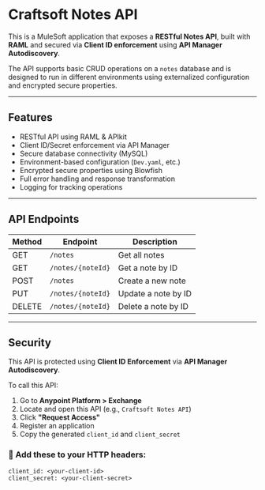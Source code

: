 # Craftsoft Notes API 

This is a MuleSoft application that exposes a **RESTful Notes API**, built with **RAML** and secured via **Client ID enforcement** using **API Manager Autodiscovery**.

The API supports basic CRUD operations on a `notes` database and is designed to run in different environments using externalized configuration and encrypted secure properties.

---

## Features

- RESTful API using RAML & APIkit
- Client ID/Secret enforcement via API Manager
- Secure database connectivity (MySQL)
- Environment-based configuration (`Dev.yaml`, etc.)
- Encrypted secure properties using Blowfish
- Full error handling and response transformation
- Logging for tracking operations

---


## API Endpoints

| Method | Endpoint           | Description            |
|--------|--------------------|------------------------|
| GET    | `/notes`           | Get all notes          |
| GET    | `/notes/{noteId}`  | Get a note by ID       |
| POST   | `/notes`           | Create a new note      |
| PUT    | `/notes/{noteId}`  | Update a note by ID    |
| DELETE | `/notes/{noteId}`  | Delete a note by ID    |

---

## Security

This API is protected using **Client ID Enforcement** via **API Manager Autodiscovery**.

To call this API:

1. Go to **Anypoint Platform > Exchange**
2. Locate and open this API (e.g., `Craftsoft Notes API`)
3. Click **"Request Access"**
4. Register an application
5. Copy the generated `client_id` and `client_secret`

### 🔑 Add these to your HTTP headers:

```http
client_id: <your-client-id>
client_secret: <your-client-secret>
